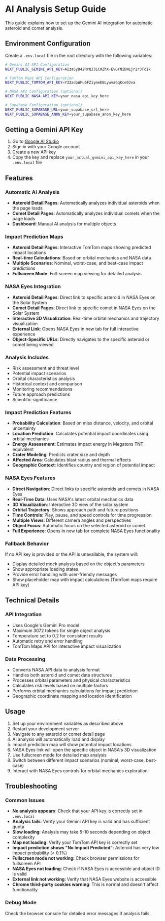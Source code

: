 # AI Analysis Setup Guide

This guide explains how to set up the Gemini AI integration for automatic asteroid and comet analysis.

## Environment Configuration

Create a `.env.local` file in the root directory with the following variables:

```bash
# Gemini AI API Configuration
NEXT_PUBLIC_GEMINI_API_KEY=AIzaSyB42RrQJ3LCmZhX-EvGYNiDNLjr2r3TcIk

# TomTom Maps API Configuration
NEXT_PUBLIC_TOMTOM_API_KEY=Y32adpWPu6FZiymeEGLywvaGqKce0Jva

# NASA API Configuration (optional)
NEXT_PUBLIC_NASA_API_KEY=your_nasa_api_key_here

# Supabase Configuration (optional)
NEXT_PUBLIC_SUPABASE_URL=your_supabase_url_here
NEXT_PUBLIC_SUPABASE_ANON_KEY=your_supabase_anon_key_here
```

## Getting a Gemini API Key

1. Go to [Google AI Studio](https://makersuite.google.com/app/apikey)
2. Sign in with your Google account
3. Create a new API key
4. Copy the key and replace `your_actual_gemini_api_key_here` in your `.env.local` file

## Features

### Automatic AI Analysis
- **Asteroid Detail Pages**: Automatically analyzes individual asteroids when the page loads
- **Comet Detail Pages**: Automatically analyzes individual comets when the page loads
- **Dashboard**: Manual AI analysis for multiple objects

### Impact Prediction Maps
- **Asteroid Detail Pages**: Interactive TomTom maps showing predicted impact locations
- **Real-time Calculations**: Based on orbital mechanics and NASA data
- **Multiple Scenarios**: Nominal, worst-case, and best-case impact predictions
- **Fullscreen Mode**: Full-screen map viewing for detailed analysis

### NASA Eyes Integration
- **Asteroid Detail Pages**: Direct link to specific asteroid in NASA Eyes on the Solar System
- **Comet Detail Pages**: Direct link to specific comet in NASA Eyes on the Solar System
- **Interactive 3D Visualization**: Real-time orbital mechanics and trajectory visualization
- **External Link**: Opens NASA Eyes in new tab for full interactive experience
- **Object-Specific URLs**: Directly navigates to the specific asteroid or comet being viewed

### Analysis Includes
- Risk assessment and threat level
- Potential impact scenarios
- Orbital characteristics analysis
- Historical context and comparison
- Monitoring recommendations
- Future approach predictions
- Scientific significance

### Impact Prediction Features
- **Probability Calculation**: Based on miss distance, velocity, and orbital uncertainty
- **Location Prediction**: Calculates potential impact coordinates using orbital mechanics
- **Energy Assessment**: Estimates impact energy in Megatons TNT equivalent
- **Crater Modeling**: Predicts crater size and depth
- **Affected Area**: Calculates blast radius and thermal effects
- **Geographic Context**: Identifies country and region of potential impact

### NASA Eyes Features
- **Direct Navigation**: Direct links to specific asteroids and comets in NASA Eyes
- **Real-Time Data**: Uses NASA's latest orbital mechanics data
- **3D Visualization**: Interactive 3D view of the solar system
- **Orbital Trajectory**: Shows approach path and future positions
- **Time Controls**: Play, pause, and speed controls for time progression
- **Multiple Views**: Different camera angles and perspectives
- **Object Focus**: Automatic focus on the selected asteroid or comet
- **Full Experience**: Opens in new tab for complete NASA Eyes functionality

### Fallback Behavior
If no API key is provided or the API is unavailable, the system will:
- Display detailed mock analysis based on the object's parameters
- Show appropriate loading states
- Provide error handling with user-friendly messages
- Show placeholder map with impact calculations (TomTom maps require API key)

## Technical Details

### API Integration
- Uses Google's Gemini Pro model
- Maximum 3072 tokens for single object analysis
- Temperature set to 0.2 for consistent results
- Automatic retry and error handling
- TomTom Maps API for interactive impact visualization

### Data Processing
- Converts NASA API data to analysis format
- Handles both asteroid and comet data structures
- Processes orbital parameters and physical characteristics
- Calculates risk levels based on multiple factors
- Performs orbital mechanics calculations for impact prediction
- Geographic coordinate mapping and location identification

## Usage

1. Set up your environment variables as described above
2. Restart your development server
3. Navigate to any asteroid or comet detail page
4. AI analysis will automatically load and display
5. Impact prediction map will show potential impact locations
6. NASA Eyes link will open the specific object in NASA's 3D visualization
7. Use fullscreen mode for detailed map analysis
8. Switch between different impact scenarios (nominal, worst-case, best-case)
9. Interact with NASA Eyes controls for orbital mechanics exploration

## Troubleshooting

### Common Issues
- **No analysis appears**: Check that your API key is correctly set in `.env.local`
- **Analysis fails**: Verify your Gemini API key is valid and has sufficient quota
- **Slow loading**: Analysis may take 5-10 seconds depending on object complexity
- **Map not loading**: Verify your TomTom API key is correctly set
- **Impact prediction shows "No Impact Predicted"**: Asteroid has very low impact probability (< 0.1%)
- **Fullscreen mode not working**: Check browser permissions for fullscreen API
- **NASA Eyes not loading**: Check if NASA Eyes is accessible and object ID is valid
- **External link not working**: Verify that NASA Eyes website is accessible
- **Chrome third-party cookies warning**: This is normal and doesn't affect functionality

### Debug Mode
Check the browser console for detailed error messages if analysis fails.
